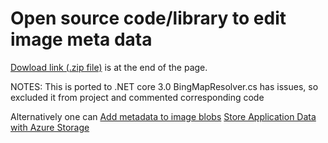 ﻿# Open source code/library to edit image meta data

[Dowload link (.zip file)](http://www.java2s.com/Open-Source/CSharp_Free_Code/Windows_Presentation_Foundation_Library/Download_Fotofly_Photo_Metadata_Library.htm) is at the end of the page.

NOTES:
This is ported to .NET core 3.0
BingMapResolver.cs has issues, so excluded it from project and commented corresponding code

Alternatively one can [Add metadata to image blobs](https://docs.microsoft.com/azure/cognitive-services/computer-vision/tutorials/storage-lab-tutorial?WT.mc_id=aiml-0000-ayyonet)
[Store Application Data with Azure Storage](https://docs.microsoft.com/learn/modules/store-app-data-with-azure-blob-storage/?WT.mc_id=aiml-0000-ayyonet)
